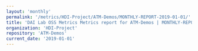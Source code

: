 ```yaml
---
layout: 'monthly'
permalink: '/metrics/HDI-Project/ATM-Demos/MONTHLY-REPORT-2019-01-01/'
title: 'DAI Lab OSS Metrics Metrics report for ATM-Demos | MONTHLY-REPORT-2019-01-01'
organization: 'HDI-Project'
repository: 'ATM-Demos'
current_date: '2019-01-01'
---
```

